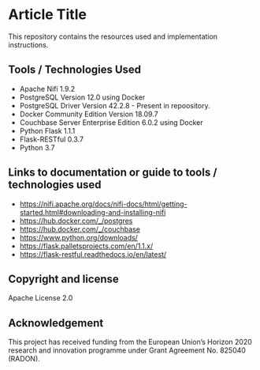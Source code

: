 # Article Title

This repository contains the resources used and implementation instructions.

## Tools / Technologies Used

- Apache Nifi 1.9.2 
- PostgreSQL Version 12.0 using Docker 
- PostgreSQL Driver Version 42.2.8 - Present in repoository.
- Docker Community Edition Version 18.09.7
- Couchbase Server Enterprise Edition 6.0.2 using Docker 
- Python Flask 1.1.1
- Flask-RESTful 0.3.7
- Python 3.7

## Links to documentation or guide to tools / technologies used 

* <https://nifi.apache.org/docs/nifi-docs/html/getting-started.html#downloading-and-installing-nifi>
* <https://hub.docker.com/_/postgres>
* <https://hub.docker.com/_/couchbase>
* <https://www.python.org/downloads/>
* <https://flask.palletsprojects.com/en/1.1.x/>
* <https://flask-restful.readthedocs.io/en/latest/>

## Copyright and license
Apache License 2.0

## Acknowledgement
This project has received funding from the European Union’s Horizon 2020 research and innovation programme under Grant Agreement No. 825040 (RADON).
 
